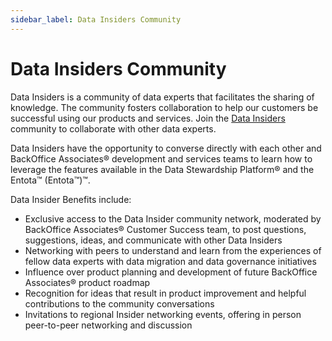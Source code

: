 ```yaml
---
sidebar_label: Data Insiders Community
---
```


# Data Insiders Community

Data Insiders is a community of data experts that facilitates the
sharing of knowledge. The community fosters collaboration to help our
customers be successful using our products and services. Join the [Data
Insiders](http://www.boaweb.com/customers/data-insiders/) community to
collaborate with other data experts.

Data Insiders have the opportunity to converse directly with each other
and BackOffice Associates® development and services teams to learn how
to leverage the features available in the Data Stewardship Platform® and
the Entota™ (Entota™)™.

Data Insider Benefits include:

  - Exclusive access to the Data Insider community network, moderated by
    BackOffice Associates® Customer Success team, to post questions,
    suggestions, ideas, and communicate with other Data Insiders
  - Networking with peers to understand and learn from the experiences
    of fellow data experts with data migration and data governance
    initiatives
  - Influence over product planning and development of future BackOffice
    Associates® product roadmap
  - Recognition for ideas that result in product improvement and helpful
    contributions to the community conversations
  - Invitations to regional Insider networking events, offering in
    person peer-to-peer networking and discussion
